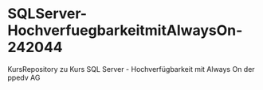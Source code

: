 # SQLServer-HochverfuegbarkeitmitAlwaysOn-242044
KursRepository zu Kurs SQL Server - Hochverfügbarkeit mit Always On der ppedv AG
